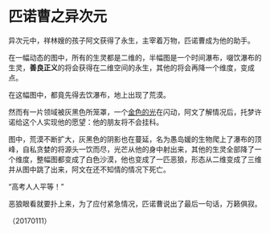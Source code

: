 # 匹诺曹之异次元

‌异次元中，祥林嫂的孩子阿文获得了永生，主宰着万物，匹诺曹成为他的助手。

在一幅动态的图中，所有的生灵都是二维的，半幅图是一个时间瀑布，啜饮瀑布的生灵，**善良正义**的将会获得在二维空间的永生，其他的将会再降一个维度，变成点。

在这幅图中，都竟先得去饮瀑布，地上出现了荒漠。

然而有一片领域被灰黑色所笼罩，一个[金色的光](https://imfondof.github.io)在闪动，阿文了解情况后，托梦许诺给这个人实现他的愿望：他的朋友将不会挂科。

图中，荒漠不断扩大，灰黑色的阴影也在蔓延，名为愚岛媛的生物爬上了瀑布的顶峰，自私贪婪的将源头一饮而尽，光芒从他的身中射出来，其他的生灵全部降了一个维度，整幅图都变成了白色沙漠，他也变成了一匹恶狼，形态从二维变成了三维并从图中跳了出来，阿文在还不知情的情况下死亡。

“高考人人平等！”

恶狼眼看就要扑上来，为了应付紧急情况，匹诺曹说出了最后一句话，万籁俱寂。 

（20170111）